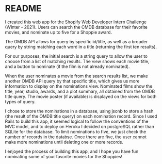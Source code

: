 # README

I created this web app for the Shopify Web Developer Intern Challenge (Winter - 2021).  Users can search the OMDB database for their favorite movies, and nominate up to five for a Shoppie award.

The OMDB API allows for query by specific id/title, as well as a broader query by string matching each word in a title (returning the first ten results).  

For our purposes, the initial search is a string query to allow the user to choose from a list of matching results. The view shows each movie title, and a button to nominate (if the film is not already nominated).  

When the user nominates a movie from the search results list, we make another OMDB API query by that specific title, which gives us more information to display on the nominations view. Nominated films show the title, year, studio, awards, and a plot summary, all obtained from the OMDB title query.  The movie poster (if available) is displayed on the views for both types of query.

I chose to store the nominations in a database, using jsonb to store a hash (the result of the OMDB title query) on each nomination record.  Since I used Rails to build this app, it seemed logical to follow the conventions of the MVC model, and to deploy on Heroku I decided on postgreSQL rather than SQLite for the database.  To limit nominations to five, we just check the number of records in the databse.  Once there are five, the user cannot make more nominations until deleting one or more records.

I enjoyed the process of building this app, and I hope you have fun nominating some of your favorite movies for the Shoppies!

